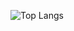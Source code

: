 ![Top Langs](https://github-readme-stats-iota-snowy-62.vercel.app/api/top-langs/?username=wukachn&langs_count=11&size_weight=0.65&count_weight=0.35&layout=donut-vertical&hide=Dockerfile,Batchfile,Shell)
